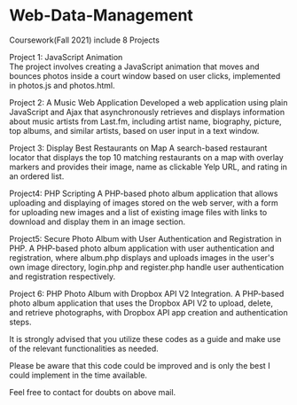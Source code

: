 # Web-Data-Management
Coursework(Fall 2021) include 8 Projects

Project 1: JavaScript Animation <br/>
The project involves creating a JavaScript animation that moves and bounces photos inside a court window based on user clicks, implemented in photos.js and photos.html.

Project 2: A Music Web Application 
Developed a web application using plain JavaScript and Ajax that asynchronously retrieves and displays information about music artists from Last.fm, including artist name, biography, picture, top albums, and similar artists, based on user input in a text window.

Project 3: Display Best Restaurants on Map
A search-based restaurant locator that displays the top 10 matching restaurants on a map with overlay markers and provides their image, name as clickable Yelp URL, and rating in an ordered list.

Project4: PHP Scripting
A PHP-based photo album application that allows uploading and displaying of images stored on the web server, with a form for uploading new images and a list of existing image files with links to download and display them in an image section.

Project5: Secure Photo Album with User Authentication and Registration in PHP.
A PHP-based photo album application with user authentication and registration, where album.php displays and uploads images in the user's own image directory, login.php and register.php handle user authentication and registration respectively.

Project 6: PHP Photo Album with Dropbox API V2 Integration.
A PHP-based photo album application that uses the Dropbox API V2 to upload, delete, and retrieve photographs, with Dropbox API app creation and authentication steps.


It is strongly advised that you utilize these codes as a guide and make use of the relevant functionalities as needed.

Please be aware that this code could be improved and is only the best I could implement in the time available.

Feel free to contact for doubts on above mail.
